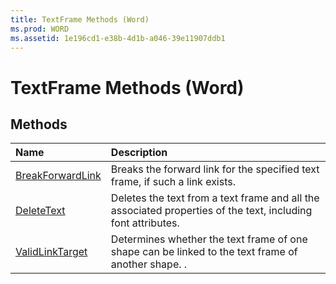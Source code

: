 ```yaml
---
title: TextFrame Methods (Word)
ms.prod: WORD
ms.assetid: 1e196cd1-e38b-4d1b-a046-39e11907ddb1
---
```



# TextFrame Methods (Word)

## Methods



|**Name**|**Description**|
|:-----|:-----|
|[BreakForwardLink](textframe-breakforwardlink-method-word.md)|Breaks the forward link for the specified text frame, if such a link exists.|
|[DeleteText](textframe-deletetext-method-word.md)|Deletes the text from a text frame and all the associated properties of the text, including font attributes.|
|[ValidLinkTarget](textframe-validlinktarget-method-word.md)|Determines whether the text frame of one shape can be linked to the text frame of another shape. .|


